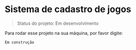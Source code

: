 # Sistema de cadastro de jogos

> Status do projeto: Em desenvolvimento

Para rodar esse projeto na sua máquina, por favor digite:

```
Em construção
```
